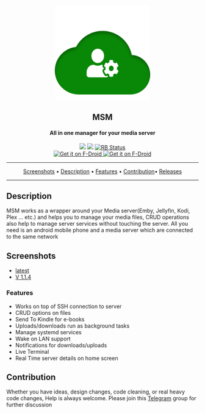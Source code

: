<p align="center"><a href="#"><img src="assets/svgs/msm.svg" width="250"></a></p>
<h2 align="center"><b>MSM</b></h2>
<h4 align="center">All in one manager for your media server</h4>

<p align="center">
<a href="https://www.gnu.org/licenses/gpl-3.0" alt="License: GPLv3"><img src="https://img.shields.io/badge/License-GPL%20v3-blue.svg"></a>
<a href="https://t.me/joinchat/FDVzK06Rt7vsNQLBLi2icw" alt="telegram: #msm"><img src="https://img.shields.io/badge/chat-Telegram-brightgreen"></a>
<a href="https://shields.rbtlog.dev/com.prinzpiuz.msm" alt="RB Status"><img src="https://shields.rbtlog.dev/simple/com.prinzpiuz.msm" alt="RB Status"></a>
</br>
<a href="https://apt.izzysoft.de/fdroid/index/apk/com.prinzpiuz.msm" alt="Get it on IzzyOnDroid">
<img src="https://gitlab.com/IzzyOnDroid/repo/-/raw/master/assets/IzzyOnDroid.png" alt="Get it on F-Droid" height="80">
</a>
<a href="https://github.com/prinzpiuz/MSM_mobile/releases" alt="Get it on IzzyOnDroid">
<img src="https://user-images.githubusercontent.com/15032958/208871323-c1c5511c-d6bc-47c8-b82b-7ce2f95f244a.png" alt="Get it on F-Droid" height="80">
</a>
</p>
<hr>
<p align="center"><a href="#screenshots">Screenshots</a> &bull; <a href="#description">Description</a> &bull; <a href="#features">Features</a> &bull; <a href="#contribution">Contribution</a>&bull; <a href="https://github.com/prinzpiuz/MSM_mobile/releases">Releases</a> </p>

<hr>

## Description

MSM works as a wrapper around your Media server(Emby, Jellyfin, Kodi, Plex ... etc.) and helps you to manage your media files, CRUD operations also help to manage server services without touching the server. All you need is an android mobile phone and a media server which are connected to the same network

## Screenshots

- [latest](screenshots/)
- [V 1.1.4](screenshots/version_1.1.4)

### Features

- Works on top of SSH connection to server
- CRUD options on files
- Send To Kindle for e-books
- Uploads/downloads run as background tasks
- Manage systemd services
- Wake on LAN support
- Notifications for downloads/uploads
- Live Terminal
- Real Time server details on home screen

## Contribution

Whether you have ideas, design changes, code cleaning, or real heavy code changes,
Help is always welcome.
Please join this [Telegram](https://t.me/joinchat/FDVzK06Rt7vsNQLBLi2icw) group for further discussion
